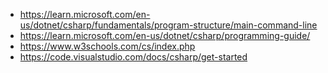 - https://learn.microsoft.com/en-us/dotnet/csharp/fundamentals/program-structure/main-command-line
- https://learn.microsoft.com/en-us/dotnet/csharp/programming-guide/
- https://www.w3schools.com/cs/index.php
- https://code.visualstudio.com/docs/csharp/get-started
